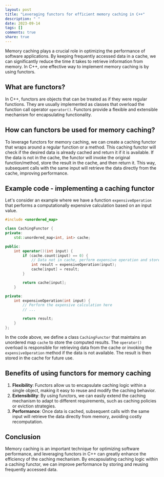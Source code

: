 ```yaml
---
layout: post
title: "Leveraging functors for efficient memory caching in C++"
description: " "
date: 2023-09-14
tags: []
comments: true
share: true
---
```


Memory caching plays a crucial role in optimizing the performance of software applications. By keeping frequently accessed data in a cache, we can significantly reduce the time it takes to retrieve information from memory. In C++, one effective way to implement memory caching is by using functors.

## What are functors?

In C++, functors are objects that can be treated as if they were regular functions. They are usually implemented as classes that overload the function call operator `operator()`. Functors provide a flexible and extensible mechanism for encapsulating functionality.

## How can functors be used for memory caching?

To leverage functors for memory caching, we can create a caching functor that wraps around a regular function or a method. This caching functor will check if the desired data is already cached and return it if it is available. If the data is not in the cache, the functor will invoke the original function/method, store the result in the cache, and then return it. This way, subsequent calls with the same input will retrieve the data directly from the cache, improving performance.

## Example code - implementing a caching functor

Let's consider an example where we have a function `expensiveOperation` that performs a computationally expensive calculation based on an input value.

```cpp
#include <unordered_map>

class CachingFunctor {
private:
    std::unordered_map<int, int> cache;

public:
    int operator()(int input) {
        if (cache.count(input) == 0) {
            // Data not in cache, perform expensive operation and store result
            int result = expensiveOperation(input);
            cache[input] = result;
        }

        return cache[input];
    }

private:
    int expensiveOperation(int input) {
        // Perform the expensive calculation here
        // ...

        return result;
    }
};
```

In the code above, we define a class `CachingFunctor` that maintains an unordered map `cache` to store the computed results. The `operator()` overload is responsible for retrieving data from the cache or invoking the `expensiveOperation` method if the data is not available. The result is then stored in the cache for future use.

## Benefits of using functors for memory caching

1. **Flexibility**: Functors allow us to encapsulate caching logic within a single object, making it easy to reuse and modify the caching behavior.
2. **Extensibility**: By using functors, we can easily extend the caching mechanism to adapt to different requirements, such as caching policies or eviction strategies.
3. **Performance**: Once data is cached, subsequent calls with the same input will retrieve the data directly from memory, avoiding costly recomputation.

## Conclusion

Memory caching is an important technique for optimizing software performance, and leveraging functors in C++ can greatly enhance the efficiency of the caching mechanism. By encapsulating caching logic within a caching functor, we can improve performance by storing and reusing frequently accessed data.